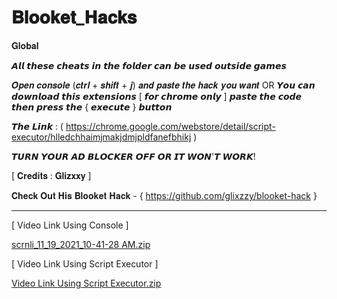 # 𝐁𝐥𝐨𝐨𝐤𝐞𝐭_𝐇𝐚𝐜𝐤𝐬

𝐆𝐥𝐨𝐛𝐚𝐥

𝘼𝙡𝙡 𝙩𝙝𝙚𝙨𝙚 𝙘𝙝𝙚𝙖𝙩𝙨 𝙞𝙣 𝙩𝙝𝙚 𝙛𝙤𝙡𝙙𝙚𝙧 𝙘𝙖𝙣 𝙗𝙚 𝙪𝙨𝙚𝙙 𝙤𝙪𝙩𝙨𝙞𝙙𝙚 𝙜𝙖𝙢𝙚𝙨

𝑶𝒑𝒆𝒏 𝒄𝒐𝒏𝒔𝒐𝒍𝒆 (𝒄𝒕𝒓𝒍 + 𝒔𝒉𝒊𝒇𝒕 + 𝒋) 𝒂𝒏𝒅 𝒑𝒂𝒔𝒕𝒆 𝒕𝒉𝒆 𝒉𝒂𝒄𝒌 𝒚𝒐𝒖 𝒘𝒂𝒏𝒕 OR 
𝙔𝙤𝙪 𝙘𝙖𝙣 𝙙𝙤𝙬𝙣𝙡𝙤𝙖𝙙 𝙩𝙝𝙞𝙨 𝙚𝙭𝙩𝙚𝙣𝙨𝙞𝙤𝙣𝙨 [ 𝙛𝙤𝙧 𝙘𝙝𝙧𝙤𝙢𝙚 𝙤𝙣𝙡𝙮 ] 𝙥𝙖𝙨𝙩𝙚 𝙩𝙝𝙚 𝙘𝙤𝙙𝙚 𝙩𝙝𝙚𝙣 𝙥𝙧𝙚𝙨𝙨 𝙩𝙝𝙚 { 𝙚𝙭𝙚𝙘𝙪𝙩𝙚 } 𝙗𝙪𝙩𝙩𝙤𝙣 

𝙏𝙝𝙚 𝙇𝙞𝙣𝙠 :
( https://chrome.google.com/webstore/detail/script-executor/hlledchhaimjmakjdmjpldfanefbhikj )


𝙏𝙐𝙍𝙉 𝙔𝙊𝙐𝙍 𝘼𝘿 𝘽𝙇𝙊𝘾𝙆𝙀𝙍 𝙊𝙁𝙁 𝙊𝙍 𝙄𝙏 𝙒𝙊𝙉'𝙏 𝙒𝙊𝙍𝙆!

[ 𝐂𝐫𝐞𝐝𝐢𝐭𝐬 : 𝐆𝐥𝐢𝐳𝐱𝐱𝐲 ]

𝐂𝐡𝐞𝐜𝐤 𝐎𝐮𝐭 𝐇𝐢𝐬 𝐁𝐥𝐨𝐨𝐤𝐞𝐭 𝐇𝐚𝐜𝐤 - { https://github.com/glixzzy/blooket-hack } 

____________________________________________________________________________________________________________________

[ Video Link Using Console ] 

[scrnli_11_19_2021_10-41-28 AM.zip](https://github.com/Nobody-720/Blooket_Hacks/files/7567475/scrnli_11_19_2021_10-41-28.AM.zip)

[ Video Link Using Script Executor ]

[Video Link Using Script Executor.zip](https://github.com/Nobody-720/Blooket_Hacks/files/7573722/Video.Link.Using.Script.Executor.zip)

